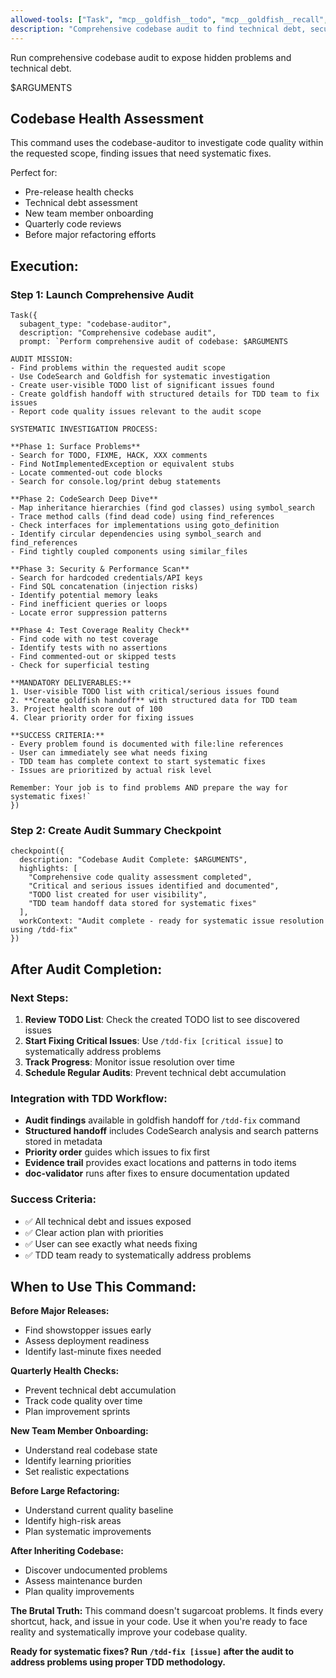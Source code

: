 ```yaml
---
allowed-tools: ["Task", "mcp__goldfish__todo", "mcp__goldfish__recall", "mcp__codesearch__*"]
description: "Comprehensive codebase audit to find technical debt, security issues, and hidden problems"
---
```


Run comprehensive codebase audit to expose hidden problems and technical debt.

$ARGUMENTS

## Codebase Health Assessment

This command uses the codebase-auditor to investigate code quality within the requested scope, finding issues that need systematic fixes.

Perfect for:
- Pre-release health checks
- Technical debt assessment  
- New team member onboarding
- Quarterly code reviews
- Before major refactoring efforts

## Execution:

### Step 1: Launch Comprehensive Audit
```
Task({
  subagent_type: "codebase-auditor",
  description: "Comprehensive codebase audit",
  prompt: `Perform comprehensive audit of codebase: $ARGUMENTS

AUDIT MISSION:
- Find problems within the requested audit scope
- Use CodeSearch and Goldfish for systematic investigation
- Create user-visible TODO list of significant issues found
- Create goldfish handoff with structured details for TDD team to fix issues
- Report code quality issues relevant to the audit scope

SYSTEMATIC INVESTIGATION PROCESS:

**Phase 1: Surface Problems**
- Search for TODO, FIXME, HACK, XXX comments
- Find NotImplementedException or equivalent stubs
- Locate commented-out code blocks  
- Search for console.log/print debug statements

**Phase 2: CodeSearch Deep Dive**
- Map inheritance hierarchies (find god classes) using symbol_search
- Trace method calls (find dead code) using find_references
- Check interfaces for implementations using goto_definition
- Identify circular dependencies using symbol_search and find_references
- Find tightly coupled components using similar_files

**Phase 3: Security & Performance Scan**
- Search for hardcoded credentials/API keys
- Find SQL concatenation (injection risks)
- Identify potential memory leaks
- Find inefficient queries or loops
- Locate error suppression patterns

**Phase 4: Test Coverage Reality Check**
- Find code with no test coverage
- Identify tests with no assertions
- Find commented-out or skipped tests
- Check for superficial testing

**MANDATORY DELIVERABLES:**
1. User-visible TODO list with critical/serious issues found
2. **Create goldfish handoff** with structured data for TDD team
3. Project health score out of 100
4. Clear priority order for fixing issues

**SUCCESS CRITERIA:**
- Every problem found is documented with file:line references
- User can immediately see what needs fixing
- TDD team has complete context to start systematic fixes
- Issues are prioritized by actual risk level

Remember: Your job is to find problems AND prepare the way for systematic fixes!`
})
```

### Step 2: Create Audit Summary Checkpoint
```
checkpoint({
  description: "Codebase Audit Complete: $ARGUMENTS",
  highlights: [
    "Comprehensive code quality assessment completed",
    "Critical and serious issues identified and documented", 
    "TODO list created for user visibility",
    "TDD team handoff data stored for systematic fixes"
  ],
  workContext: "Audit complete - ready for systematic issue resolution using /tdd-fix"
})
```

## After Audit Completion:

### Next Steps:
1. **Review TODO List**: Check the created TODO list to see discovered issues
2. **Start Fixing Critical Issues**: Use `/tdd-fix [critical issue]` to systematically address problems  
3. **Track Progress**: Monitor issue resolution over time
4. **Schedule Regular Audits**: Prevent technical debt accumulation

### Integration with TDD Workflow:
- **Audit findings** available in goldfish handoff for `/tdd-fix` command
- **Structured handoff** includes CodeSearch analysis and search patterns stored in metadata
- **Priority order** guides which issues to fix first
- **Evidence trail** provides exact locations and patterns in todo items
- **doc-validator** runs after fixes to ensure documentation updated

### Success Criteria:
- ✅ All technical debt and issues exposed
- ✅ Clear action plan with priorities
- ✅ User can see exactly what needs fixing
- ✅ TDD team ready to systematically address problems

## When to Use This Command:

**Before Major Releases:**
- Find showstopper issues early
- Assess deployment readiness
- Identify last-minute fixes needed

**Quarterly Health Checks:**
- Prevent technical debt accumulation
- Track code quality over time
- Plan improvement sprints

**New Team Member Onboarding:**
- Understand real codebase state
- Identify learning priorities
- Set realistic expectations

**Before Large Refactoring:**
- Understand current quality baseline
- Identify high-risk areas
- Plan systematic improvements

**After Inheriting Codebase:**
- Discover undocumented problems
- Assess maintenance burden
- Plan quality improvements

**The Brutal Truth:**
This command doesn't sugarcoat problems. It finds every shortcut, hack, and issue in your code. Use it when you're ready to face reality and systematically improve your codebase quality.

**Ready for systematic fixes? Run `/tdd-fix [issue]` after the audit to address problems using proper TDD methodology.**